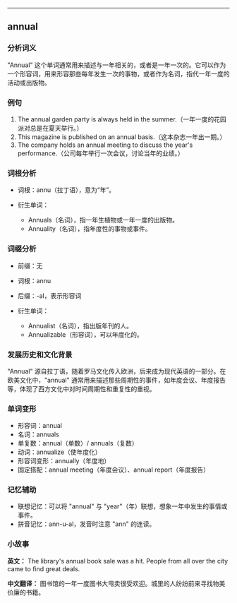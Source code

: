
---------------
## annual
### 分析词义
"Annual" 这个单词通常用来描述与一年相关的，或者是一年一次的。它可以作为一个形容词，用来形容那些每年发生一次的事物，或者作为名词，指代一年一度的活动或出版物。

### 例句
1. The annual garden party is always held in the summer.（一年一度的花园派对总是在夏天举行。）
2. This magazine is published on an annual basis.（这本杂志一年出一期。）
3. The company holds an annual meeting to discuss the year's performance.（公司每年举行一次会议，讨论当年的业绩。）

### 词根分析
- 词根：annu（拉丁语），意为“年”。

- 衍生单词：
  - Annuals（名词），指一年生植物或一年一度的出版物。
  - Annuality（名词），指年度性的事物或事件。

### 词缀分析
- 前缀：无
- 词根：annu
- 后缀：-al，表示形容词

- 衍生单词：
  - Annualist（名词），指出版年刊的人。
  - Annualizable（形容词），可以年度化的。

### 发展历史和文化背景
"Annual" 源自拉丁语，随着罗马文化传入欧洲，后来成为现代英语的一部分。在欧美文化中，"annual" 通常用来描述那些周期性的事件，如年度会议、年度报告等，体现了西方文化中对时间周期性和重复性的重视。

### 单词变形
- 形容词：annual
- 名词：annuals
- 单复数：annual（单数）/ annuals（复数）
- 动词：annualize（使年度化）
- 形容词变形：annually（年度地）
- 固定搭配：annual meeting（年度会议）、annual report（年度报告）

### 记忆辅助
- 联想记忆：可以将 "annual" 与 "year"（年）联想，想象一年中发生的事情或事件。
- 拼音记忆：ann-u-al，发音时注意 "ann" 的连读。

### 小故事
**英文：**
The library's annual book sale was a hit. People from all over the city came to find great deals.

**中文翻译：**
图书馆的一年一度图书大甩卖很受欢迎。城里的人纷纷前来寻找物美价廉的书籍。

